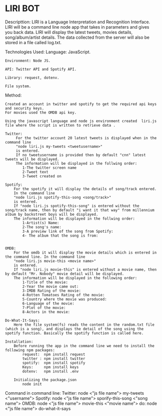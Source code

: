 # LIRI BOT

 

Descripttion: 
	LIRI is a Language Interpretation and Recognition Interface. LIRI will be a command line node app that takes in parameters and gives you back data.
	LIRI will display the latest tweets, movies details, song/album/artist details.
	The data collected from the server will also be stored in a file called log.txt.

Technologies Used: 
	Language: JavaScript.

	Environment: Node JS.

	API: Twitter API and Spotify API.

	Library: request, dotenv.

	File system.

Method: 

	Created an account in twitter and spotify to get the required api keys and security keys. 
	For movies used the OMDB api key. 

	Using the javascript language and node js environment created  liri.js file where the script is written to retrieve data .

	Twitter:
		 For the twitter account 20 latest tweets is displayed when in the  command line 
		 "node liri.js my-tweets <tweetusername>" 
		 is entered.
		 If no tweetusername is provided then by default "cnn" latest tweets will be displayed.
		 The information will be displayed in the follwing order: 
		 	1-The twitter screen name
		 	2-Tweet text
		 	3-Tweet created on

	Spotify:
		For the spotify it will display the details of song/track entered. 
		In the command line 
		"node liri.js spotify-this-song <song/track>"
		is entered.
		If "node liri.js spotify-this-song" is entered without the song/track name, then by default "i want it that way" from millennium album by backstreet boys will be displayed.
		The information will be displayed in the follwing order: 
			1-Artist(s) Name:
			2-The song's name:
			3-A preview link of the song from Spotify:
			4- The album that the song is from:


	OMDB:
		For the omdb it will display the movie details which is entered in the command line. In the command line 
		"node liri.js movie-this <movie name>" 
		is entered.
		If "node liri.js movie-this" is entered without a movie name, then by default "Mr. Nobody" movie detail will be displayed.
		The information will be displayed in the following order: 
			1-Title of the movie:
			2-Year the movie came out:
			3-IMDB Rating of the movie:
			4-Rotten Tomatoes Rating of the movie:
			5-Country where the movie was produced:
			6-Language of the movie:
			7-Plot of the movie: 
			8-Actors in the movie:

	Do-What-It-Says:
		Here the file system(fs) reads the content in the random.txt file (which is a song), and displays the detail of the song using the spotify function. Basically the spotify function is called here.

	Installation:
		Before running the app in the command line we need to install the following npm packages:
			request:  npm install request
			twitter : npm install twitter
			spotify:  npm install spotify
			Keys:     npm install keys
			dotenv:   npm install .env

		Initializing the package.json
			node init

Command in command line:
	Twitter: node <"js file name"> my-tweets <"username"> 
	Spotify: node <"js file name"> sporify-this-song <"song name">
	OMDB:    node <"js file name"> movie-this <"movie name">
	do:      node <"js file name"> do-what-it-says










    